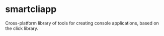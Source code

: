 # smartcliapp
Cross-platform library of tools for creating console applications, based on the click library.
